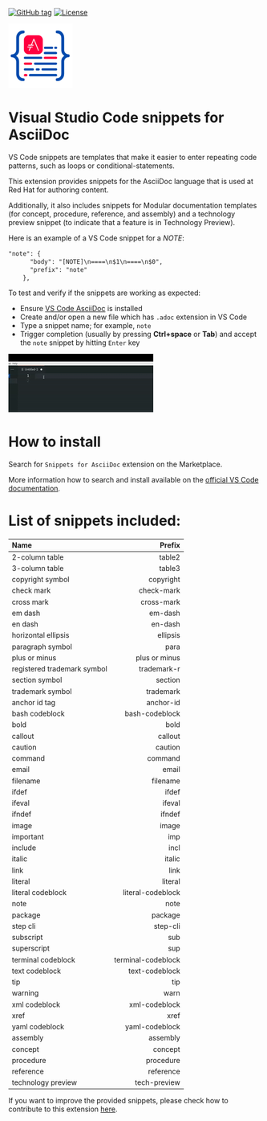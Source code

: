 [![GitHub tag](https://img.shields.io/github/tag/abhatt-rh/asciidoc_vscode_snippets.svg)]()
[![License](https://img.shields.io/badge/license-Apache%202-blue.svg)]()

![](images/icon_128x128.png)

# Visual Studio Code snippets for AsciiDoc

VS Code snippets are templates that make it easier to enter repeating code patterns, such as loops or conditional-statements.

This extension provides snippets for the AsciiDoc language that is used at Red Hat for authoring content.

Additionally, it also includes snippets for Modular documentation templates (for concept, procedure, reference, and assembly) and a technology preview snippet (to indicate that a feature is in Technology Preview).

Here is an example of a VS Code snippet for a *NOTE*:

```
"note": {
      "body": "[NOTE]\n====\n$1\n====\n$0",
      "prefix": "note"
    },
```

To test and verify if the snippets are working as expected:

* Ensure [VS Code AsciiDoc](https://marketplace.visualstudio.com/items?itemName=asciidoctor.asciidoctor-vscode) is installed
* Create and/or open a new file which has `.adoc` extension in VS Code
* Type a snippet name; for example, `note`
* Trigger completion (usually by pressing **Ctrl+space** or **Tab**) and accept the `note` snippet by hitting `Enter` key

![create a new file, start typing note , call completion with tab or Ctrl+space then accept the completion, it inserts the full content for a note](images/note_snippet_vscode.gif)

# How to install

Search for `Snippets for AsciiDoc` extension on the Marketplace.

More information how to search and install available on the [official VS Code documentation](https://code.visualstudio.com/docs/editor/extension-marketplace).

# List of snippets included:

| Name	      		 	     | Prefix        	|
| :---        		 	     |     	---:     	|
| 2-column table     	     | table2        	|
| 3-column table   	 	     | table3        	|
| copyright symbol   	     | copyright     	|
| check mark           	     | check-mark     	|
| cross mark			 	 | cross-mark 		|
| em dash   		 	     | em-dash       	|
| en dash   		 	     | en-dash       	|
| horizontal ellipsis	     | ellipsis      	|
| paragraph symbol 	 	     | para          	|
| plus or minus     		 | plus or minus 	|
| registered trademark symbol| trademark-r   	|
| section symbol   			 | section       	|
| trademark symbol   		 | trademark     	|
| anchor id tag   			 | anchor-id     	|
| bash codeblock   			 | bash-codeblock	|
| bold   					 | bold          	|
| callout   				 | callout       	|
| caution   				 | caution      	|
| command      				 | command      	|
| email   				 	 | email         	|
| filename   				 | filename      	|
| ifdef   				     | ifdef        	|
| ifeval   				 	 | ifeval        	|
| ifndef   				 	 | ifndef        	|
| image   				 	 | image         	|
| important   				 | imp           	|
| include   				 | incl         	|
| italic   				  	 | italic        	|
| link   				 	 | link          	|
| literal   				 | literal       	|
| literal codeblock   		 | literal-codeblock|
| note   				 	 | note        		|
| package   				 | package        	|
| step cli   				 | step-cli        	|
| subscript   				 | sub        		|
| superscript   			 | sup        		|
| terminal codeblock	 	 | terminal-codeblock|
| text codeblock   		 	 | text-codeblock	|
| tip   				 	 | tip        		|
| warning   				 | warn        		|
| xml codeblock   			 | xml-codeblock    |
| xref   				     | xref        		|
| yaml codeblock   			 | yaml-codeblock   |
| assembly   			 | assembly   |
| concept   			 | concept   |
| procedure   			 | procedure   |
| reference   			 | reference   |
| technology preview   			 | tech-preview   |

If you want to improve the provided snippets, please check how to contribute to this extension [here](Contributing.md#how-to-provide-more-snippets).
